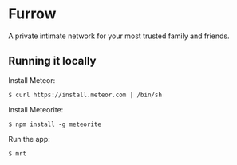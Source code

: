 # Furrow

A private intimate network for your most trusted family and friends.

## Running it locally

Install Meteor:
```
$ curl https://install.meteor.com | /bin/sh
```
Install Meteorite:
```
$ npm install -g meteorite
```
Run the app:
```
$ mrt
```
